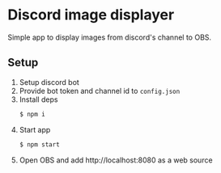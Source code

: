 # Discord image displayer
Simple app to display images from discord's channel to OBS.

## Setup
1. Setup discord bot
2. Provide bot token and channel id to `config.json`
3. Install deps
    ```bash
    $ npm i
    ```
4. Start app
    ```bash
    $ npm start
    ```
5. Open OBS and add http://localhost:8080 as a web source 